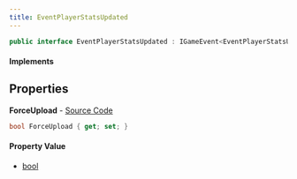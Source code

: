 ```yaml
---
title: EventPlayerStatsUpdated
---
```


```csharp
public interface EventPlayerStatsUpdated : IGameEvent<EventPlayerStatsUpdated>
```

#### Implements

## Properties

**ForceUpload** - [Source Code](https://github.com/swiftly-solution/swiftlys2/blob/master/managed/src/SwiftlyS2.Generated/GameEvents/Interfaces/EventPlayerStatsUpdated.cs#L20)

```csharp
bool ForceUpload { get; set; }
```

#### Property Value

- [bool](https://learn.microsoft.com/dotnet/api/system.boolean)

